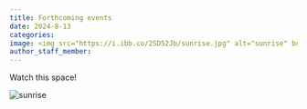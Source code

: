 ```yaml
---
title: Forthcoming events
date: 2024-8-13
categories:
image: <img src="https://i.ibb.co/2SD52Jb/sunrise.jpg" alt="sunrise" border="0">
author_staff_member:
---
```


Watch this space!

<img src="https://i.ibb.co/2SD52Jb/sunrise.jpg" alt="sunrise" border="0">